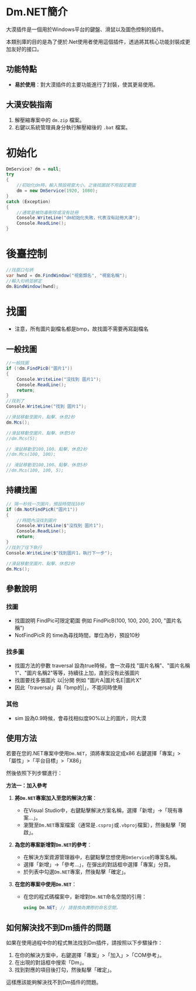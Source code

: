 # Dm.NET簡介

大漠插件是一個用於Windows平台的鍵盤、滑鼠以及圖色控制的插件。

本類別庫的目的是為了便於.Net使用者使用這個插件，透過將其核心功能封裝成更加友好的接口。

## 功能特點

- **易於使用**：對大漠插件的主要功能進行了封裝，使其更易使用。

## 大漠安裝指南

1. 解壓縮專案中的 `dm.zip` 檔案。
2. 右鍵以系統管理員身分執行解壓縮後的 `.bat` 檔案。

# 初始化
```csharp
DmService? dm = null;
try
{
    //初始化dm時，輸入預設視窗大小，之後找圖就不用設定範圍
    dm = new DmService(1920, 1080);
}
catch (Exception)
{
    //通常是被防毒刪除或沒有註冊
    Console.WriteLine("dm初始化失敗，代表沒有註冊大漠");
    Console.ReadLine();
}
```
# 後臺控制
```csharp
//找窗口句炳
var hwnd = dm.FindWindow("視窗類名", "視窗名稱");
//輸入句柄並綁定
dm.BindWindow(hwnd);
```
# 找圖
- 注意，所有圖片副檔名都是bmp，故找圖不需要再寫副檔名
## 一般找圖
```csharp
//一般找圖
if (!dm.FindPicB("圖片1"))
{
    Console.WriteLine("沒找到 圖片1");
    Console.ReadLine();
    return;
}
//找到了
Console.WriteLine("找到 圖片1");

//滑鼠移動至圖片、點擊、休息2秒
dm.Mcs();

//滑鼠移動至圖片、點擊、休息5秒
//dm.Mcs(5);

// 滑鼠移動至100,100、點擊、休息2秒
//dm.Mcs(100, 100);

// 滑鼠移動至100,100、點擊、休息5秒
//dm.Mcs(100, 100, 5);
```
## 持續找圖
```csharp
// 隔一秒找一次圖片，預設時間找10秒
if (dm.NotFindPicR("圖片1"))
{
    //時間內沒找到圖片
    Console.WriteLine($"沒找到 圖片1");
    Console.ReadLine();
    return;
}
//找到了往下執行
Console.WriteLine($"找到圖片1，執行下一步");

//滑鼠移動至圖片、點擊、休息2秒
dm.Mcs();
```
## 參數說明
### 找圖
- 找圖說明 FindPic可限定範圍 例如 FindPicB(100, 100, 200, 200, "圖片名稱")
- NotFindPicR 的 time為尋找時間，單位為秒，預設10秒
  
### 找多圖
- 找圖方法的參數 traversal 設為true時候，會一次尋找 "圖片名稱"、"圖片名稱1"、"圖片名稱2"等等，持續往上加，直到沒有此張圖片
- 找圖要找多張圖片 以|分開 例如 "圖片A|圖片名E|圖片X"
- 因此「traversal」與「bmp的|」，不能同時使用
### 其他
- sim 設為0.9時候，會尋找相似度90%以上的圖片，同大漠

## 使用方法

若要在您的.NET專案中使用`Dm.NET`，須將專案設定成x86
右鍵選擇「專案」>「屬性」>「平台目標」>「X86」

然後依照下列步驟進行：

**方法一：加入參考**

1. **將`Dm.NET`專案加入至您的解決方案**：
   - 在Visual Studio中，右鍵點擊解決方案名稱，選擇「新增」->「現有專案…」。
   - 瀏覽至`Dm.NET`專案檔案（通常是`.csproj`或`.vbproj`檔案），然後點擊「開啟」。

2. **為您的專案新增對`Dm.NET`的參考**：
   - 在解決方案資源管理器中，右鍵點擊您想使用`DmService`的專案名稱。
   - 選擇「新增」->「參考…」，在彈出的對話框中選擇「專案」分頁。
   - 於列表中勾選`Dm.NET`專案，然後點擊「確定」。

3. **在您的專案中使用`Dm.NET`**：
   - 在您的程式碼檔案中，新增對`Dm.NET`命名空間的引用：
     ```csharp
     using Dm.NET; // 請替換為實際的命名空間。
     ```



## 如何解決找不到Dm插件的問題

如果在使用過程中你的程式無法找到Dm插件，請按照以下步驟操作：

1. 在你的解決方案中，右鍵選擇「專案」>「加入」>「COM參考」。
2. 在出現的對話框中搜索「Dm」。
3. 找到對應的項目後打勾，然後點擊「確定」。

這樣應該能夠解決找不到Dm插件的問題。
